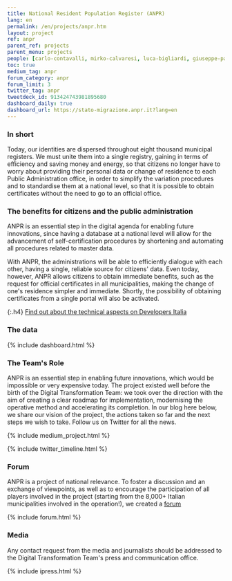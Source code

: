 ```yaml
---
title: National Resident Population Register (ANPR)
lang: en
permalink: /en/projects/anpr.htm
layout: project
ref: anpr
parent_ref: projects
parent_menu: projects
people: [carlo-contavalli, mirko-calvaresi, luca-bigliardi, giuseppe-pasceri, elisabetta-pique]
toc: true
medium_tag: anpr
forum_category: anpr
forum_limit: 3
twitter_tag: anpr
tweetdeck_id: 913424743981895680
dashboard_daily: true
dashboard_url: https://stato-migrazione.anpr.it?lang=en
---
```


### In short

Today, our identities are dispersed throughout eight thousand municipal registers. We must
unite them into a single registry, gaining in terms of efficiency and saving money and energy,
so that citizens no longer have to worry about providing their personal data or
change of residence to each Public Administration office, in order to simplify the
variation procedures and to standardise them at a national level, so that it is possible to
obtain certificates without the need to go to
an official office.

### The benefits for citizens and the public administration

ANPR is an essential step in the digital agenda for enabling future innovations, since having a database at a national level will allow for the advancement of self-certification procedures by shortening and
automating all procedures related to master data.

With ANPR, the administrations will be able to efficiently dialogue with each other,
having a single, reliable source for citizens&#39; data. Even today, however,
ANPR allows citizens to obtain immediate benefits, such as the request for official
certificates in all municipalities, making the change of one&#39;s residence simpler and immediate.
Shortly, the possibility of obtaining certificates from a single portal will also be activated.


{:.h4}
[Find out about the technical aspects on Developers Italia](https://developers.italia.it/en/anpr/)

### The data
{% include dashboard.html %}

### The Team&#39;s Role

ANPR is an essential step in enabling future innovations, which would be impossible or very expensive today. The project existed well before the birth of the Digital Transformation Team: we took over the direction with the
aim of creating a clear roadmap for implementation, modernising the operative method and accelerating its completion. In our blog here below, we share our vision of the project, the actions taken so far and the next steps we wish to take. Follow us on Twitter for all the news.


{% include medium_project.html %}

{% include twitter_timeline.html %}

### Forum
ANPR is a project of national relevance. To foster a discussion and an exchange of viewpoints, as well as to encourage the participation of all players involved in the project (starting from the 8,000+ Italian municipalities involved in the operation!), we created a [forum](https://forum.italia.it/c/anpr)

{% include forum.html %}


### Media
Any contact request from the media and journalists should be addressed to the
Digital Transformation Team's press and communication office.

{% include ipress.html %}
<div id="content-ipress" data-key="01e87bed-f52e-4d6d-af32-c4ea59fd300a" data-lang="en" data-size="100" data-tag="6"></div>
<script type="text/javascript" src="/js/ipress.js"></script>
